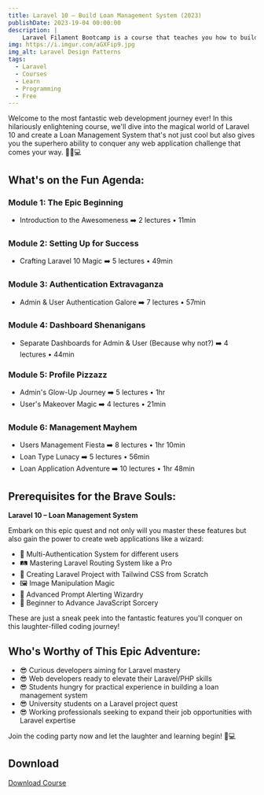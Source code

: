 ```yaml
---
title: Laravel 10 – Build Loan Management System (2023)
publishDate: 2023-19-04 00:00:00
description: |
    Laravel Filament Bootcamp is a course that teaches you how to build a SaaS app using Laravel and Filament. It covers everything from the basics of Laravel to advanced topics like event sourcing and CQRS.
img: https://i.imgur.com/aGXFip9.jpg
img_alt: Laravel Design Patterns
tags:
  - Laravel
  - Courses
  - Learn
  - Programming
  - Free
---
```

Welcome to the most fantastic web development journey ever! In this hilariously enlightening course, we'll dive into the magical world of Laravel 10 and create a Loan Management System that's not just cool but also gives you the superhero ability to conquer any web application challenge that comes your way. 🦸‍♂️💻

## What's on the Fun Agenda:

### Module 1: The Epic Beginning
- Introduction to the Awesomeness ➡️ 2 lectures • 11min

### Module 2: Setting Up for Success
- Crafting Laravel 10 Magic ➡️ 5 lectures • 49min

### Module 3: Authentication Extravaganza
- Admin & User Authentication Galore ➡️ 7 lectures • 57min

### Module 4: Dashboard Shenanigans
- Separate Dashboards for Admin & User (Because why not?) ➡️ 4 lectures • 44min

### Module 5: Profile Pizzazz
- Admin's Glow-Up Journey ➡️ 5 lectures • 1hr
- User's Makeover Magic ➡️ 4 lectures • 21min

### Module 6: Management Mayhem
- Users Management Fiesta ➡️ 8 lectures • 1hr 10min
- Loan Type Lunacy ➡️ 5 lectures • 56min
- Loan Application Adventure ➡️ 10 lectures • 1hr 48min



## Prerequisites for the Brave Souls:

**Laravel 10 – Loan Management System**

Embark on this epic quest and not only will you master these features but also gain the power to create web applications like a wizard:

- 🚀 Multi-Authentication System for different users
- 🛤️ Mastering Laravel Routing System like a Pro
- 🎨 Creating Laravel Project with Tailwind CSS from Scratch
- 🖼️ Image Manipulation Magic
- 🚨 Advanced Prompt Alerting Wizardry
- 🤯 Beginner to Advance JavaScript Sorcery

These are just a sneak peek into the fantastic features you'll conquer on this laughter-filled coding journey!

## Who's Worthy of This Epic Adventure:

- 😎 Curious developers aiming for Laravel mastery
- 😎 Web developers ready to elevate their Laravel/PHP skills
- 😎 Students hungry for practical experience in building a loan management system
- 😎 University students on a Laravel project quest
- 😎 Working professionals seeking to expand their job opportunities with Laravel expertise

Join the coding party now and let the laughter and learning begin! 🎉💻

## Download 

[Download Course](magnet:?xt=urn:btih:4f3bd5506b4b437310771a88472554b3e47f3ba4&tr=udp://tracker.torrent.eu.org:451/announce&tr=udp://tracker.tiny-vps.com:6969/announce&tr=http://tracker.foreverpirates.co:80/announce&tr=udp://tracker.cyberia.is:6969/announce&tr=udp://exodus.desync.com:6969/announce&tr=udp://explodie.org:6969/announce&tr=udp://tracker.opentrackr.org:1337/announce&tr=udp://9.rarbg.to:2780/announce&tr=udp://tracker.internetwarriors.net:1337/announce&tr=udp://ipv4.tracker.harry.lu:80/announce&tr=udp://open.stealth.si:80/announce&tr=udp://9.rarbg.to:2900/announce&tr=udp://9.rarbg.me:2720/announce&tr=udp://opentor.org:2710/announce)